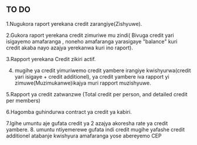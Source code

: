 ## TO DO 

1.Nugukora raport yerekana credit zarangiye(Zishyuwe).

2.Gukora raport yerekana credit zimuriwe mu zindi( Bivuga credit yari isigayemo amafaranga , noneho amafaranga yarasigaye "balance" 
kuri credit akaba nayo azajya  yerekanwa kuri ino raport).

3.Rapport yerekana Credit zikiri actif.

4. mugihe ya  credit yimuriwemo credit yambere  irangiye kwishyurwa(credit yari isigaye +  credit additionel), ya credit yambere iva rapport yi zimuwe(Muzimukanwe)ikajya  muri rapport  muzishyuwe.

5.Rapport ya credit zatwanzwe (Total credit per person, and detailed credit per members)

6.Hagomba guhindurwa contract ya credit ya kabiri.

7.Igihe umuntu aje gufata credit ya 2 azajya akoresha rate ya credit  yambere.
8. umuntu  ntiyemerewe  gufata  indi credit  mugihe  yafashe  credit additionel  atabanje kwishyura  amafaranga yose  abereyemo CEP
